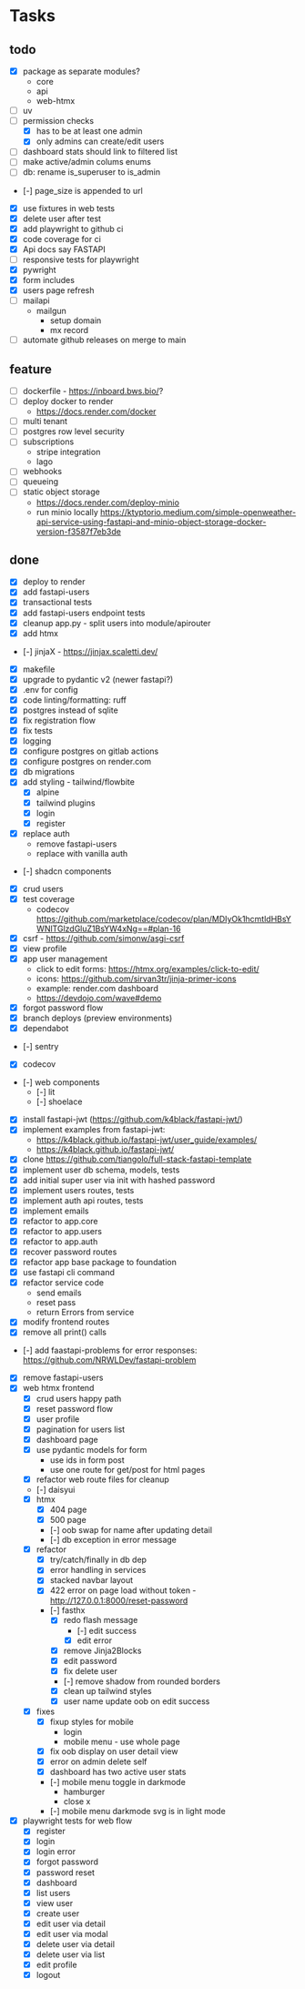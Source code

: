 # Tasks

## todo

- [x] package as separate modules?
    - core
    - api
    - web-htmx
- [ ] uv
- [ ] permission checks
    - [x] has to be at least one admin
    - [x] only admins can create/edit users
- [ ] dashboard stats should link to filtered list
- [ ] make active/admin colums enums
- [ ] db: rename is_superuser to is_admin
- [-] page_size is appended to url
- [x] use fixtures in web tests
- [x] delete user after test
- [x] add playwright to github ci
- [x] code coverage for ci
- [x] Api docs say FASTAPI
- [ ] responsive tests for playwright
- [x] pywright
- [x] form includes
- [x] users page refresh
- [ ] mailapi
    - mailgun
        - setup domain
        - mx record
- [ ] automate github releases on merge to main

## feature

- [ ] dockerfile - https://inboard.bws.bio/?
- [ ] deploy docker to render
    - https://docs.render.com/docker
- [ ] multi tenant
- [ ] postgres row level security
- [ ] subscriptions
    - stripe integration
    - lago
- [ ] webhooks
- [ ] queueing
- [ ] static object storage
    - https://docs.render.com/deploy-minio
    - run minio
      locally https://ktyptorio.medium.com/simple-openweather-api-service-using-fastapi-and-minio-object-storage-docker-version-f3587f7eb3de

## done

- [x] deploy to render
- [x] add fastapi-users
- [x] transactional tests
- [x] add fastapi-users endpoint tests
- [x] cleanup app.py - split users into module/apirouter
- [x] add htmx
- [-] jinjaX - https://jinjax.scaletti.dev/
- [x] makefile
- [x] upgrade to pydantic v2 (newer fastapi?)
- [x] .env for config
- [x] code linting/formatting: ruff
- [x] postgres instead of sqlite
- [x] fix registration flow
- [x] fix tests
- [x] logging
- [x] configure postgres on gitlab actions
- [x] configure postgres on render.com
- [x] db migrations
- [x] add styling - tailwind/flowbite
    - [x] alpine
    - [x] tailwind plugins
    - [x] login
    - [x] register
- [x] replace auth
    - remove fastapi-users
    - replace with vanilla auth
- [-] shadcn components
- [x] crud users
- [x] test coverage
    - codecov https://github.com/marketplace/codecov/plan/MDIyOk1hcmtldHBsYWNlTGlzdGluZ1BsYW4xNg==#plan-16
- [x] csrf - https://github.com/simonw/asgi-csrf
- [x] view profile
- [x] app user management
    - click to edit forms: https://htmx.org/examples/click-to-edit/
    - icons: https://github.com/sirvan3tr/jinja-primer-icons
    - example: render.com dashboard
    - https://devdojo.com/wave#demo
- [x] forgot password flow
- [x] branch deploys (preview environments)
- [x] dependabot
- [-] sentry
- [x] codecov
- [-] web components
    - [-] lit
    - [-] shoelace
- [x] install fastapi-jwt (https://github.com/k4black/fastapi-jwt/)
- [x] implement examples from fastapi-jwt:
    - https://k4black.github.io/fastapi-jwt/user_guide/examples/
    - https://k4black.github.io/fastapi-jwt/
- [x] clone https://github.com/tiangolo/full-stack-fastapi-template
- [x] implement user db schema, models, tests
- [x] add initial super user via init with hashed password
- [x] implement users routes, tests
- [x] implement auth api routes, tests
- [x] implement emails
- [x] refactor to app.core
- [x] refactor to app.users
- [x] refactor to app.auth
- [x] recover password routes
- [x] refactor app base package to foundation
- [x] use fastapi cli command
- [x] refactor service code
    - send emails
    - reset pass
    - return Errors from service
- [x] modify frontend routes
- [x] remove all print() calls
- [-] add faastapi-problems for error responses: https://github.com/NRWLDev/fastapi-problem
- [x] remove fastapi-users
- [x] web htmx frontend
    - [x] crud users happy path
    - [x] reset password flow
    - [x] user profile
    - [x] pagination for users list
    - [x] dashboard page
    - [x] use pydantic models for form
        - use ids in form post
        - use one route for get/post for html pages
    - [x] refactor web route files for cleanup
    - [-] daisyui
    - [x] htmx
        - [x] 404 page
        - [x] 500 page
        - [-] oob swap for name after updating detail
        - [-] db exception in error message
    - [x] refactor
        - [x] try/catch/finally in db dep
        - [x] error handling in services
        - [x] stacked navbar layout
        - [x] 422 error on page load without token - http://127.0.0.1:8000/reset-password
        - [-] fasthx
            - [x] redo flash message
                - [-] edit success
                - [x] edit error
            - [x] remove Jinja2Blocks
            - [x] edit password
            - [x] fix delete user
            - [-] remove shadow from rounded borders
            - [x] clean up tailwind styles
            - [x] user name update oob on edit success
    - [x] fixes
        - [x] fixup styles for mobile
            - login
            - mobile menu - use whole page
        - [x] fix oob display on user detail view
        - [x] error on admin delete self
        - [x] dashboard has two active user stats
        - [-] mobile menu toggle in darkmode
            - hamburger
            - close x
        - [-] mobile menu darkmode svg is in light mode
- [x] playwright tests for web flow
    - [x] register
    - [x] login
    - [x] login error
    - [x] forgot password
    - [x] password reset
    - [x] dashboard
    - [x] list users
    - [x] view user
    - [x] create user
    - [x] edit user via detail
    - [x] edit user via modal
    - [x] delete user via detail
    - [x] delete user via list
    - [x] edit profile
    - [x] logout
